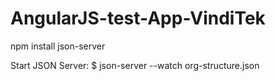 # AngularJS-test-App-VindiTek

npm install json-server

Start JSON Server:
$ json-server --watch org-structure.json
